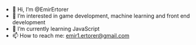 - 👋 Hi, I’m @EmirErtorer
- 👀 I’m interested in game development, machine learning and front end development
- 🌱 I’m currently learning JavaScript
- 📫 How to reach me: emir1.ertorer@gmail.com

<!---
EmirErtorer/EmirErtorer is a ✨ special ✨ repository because its `README.md` (this file) appears on your GitHub profile.
You can click the Preview link to take a look at your changes.
--->
